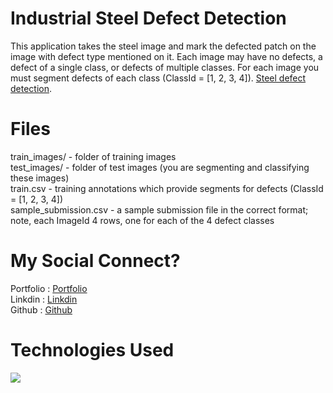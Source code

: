 # Industrial Steel Defect Detection

This application takes the steel image and mark the defected patch on the image with defect type mentioned on it.
Each image may have no defects, a defect of a single class, or defects of multiple classes. For each image you must segment defects of each class (ClassId = [1, 2, 3, 4]). [Steel defect detection](https://github.com/luckyRajputana/Steel-Defect-Detection).

# Files
train_images/ - folder of training images</br>
test_images/ - folder of test images (you are segmenting and classifying these images)</br>
train.csv - training annotations which provide segments for defects (ClassId = [1, 2, 3, 4])</br>
sample_submission.csv - a sample submission file in the correct format; note, each ImageId 4 rows, one for each of the 4 defect classes


# My Social Connect?

Portfolio :  [Portfolio](https://luckyportfolio.herokuapp.com/portfolio/)</br>
Linkdin   : [Linkdin](www.linkedin.com/in/luckychauhan14994)</br>
Github    :  [Github](https://github.com/luckyRajputana?tab=repositories)</br>


# Technologies Used

![](https://forthebadge.com/images/badges/made-with-python.svg)
